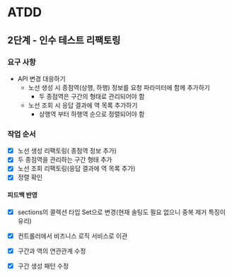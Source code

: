 # ATDD

## 2단계 - 인수 테스트 리팩토링

### 요구 사항
* API 변경 대응하기
    * 노선 생성 시 종점역(상행, 하행) 정보를 요청 파라미터에 함께 추가하기
        * 두 종점역은 구간의 형태로 관리되어야 함
    * 노선 조회 시 응답 결과에 역 목록 추가하기
        * 상행역 부터 하행역 순으로 정렬되어야 함

### 작업 순서
*[x] 노선 생성 리팩토링( 종점역 정보 추가)
*[x] 두 종점역을 관리하는 구간 형태 추가
*[x] 노선 조회 리팩토링(응답 결과에 역 목록 추가)
*[x] 정렬 확인

#### 피드백 반영
*[x] sections의 콜렉션 타입 Set으로 변경(현재 솔팅도 필요 없으니 중복 제거 특징이 유리)
*[x] 컨트롤러에서 비즈니스 로직 서비스로 이관
*[x] 구간과 역의 연관관계 수정
*[x] 구간 생성 패턴 수정





